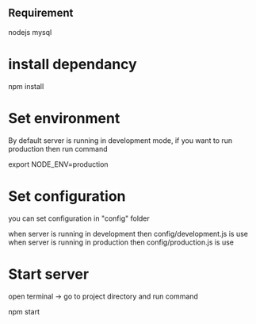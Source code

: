 ## Requirement

nodejs
mysql


# install dependancy

npm install


# Set environment

By default server is running in development mode, if you want to run production then run command 

export NODE_ENV=production 


# Set configuration

you can set configuration in "config" folder

when server is running in development then config/development.js is use
when server is running in production then config/production.js is use

# Start server

open terminal -> go to project directory and run command

npm start



